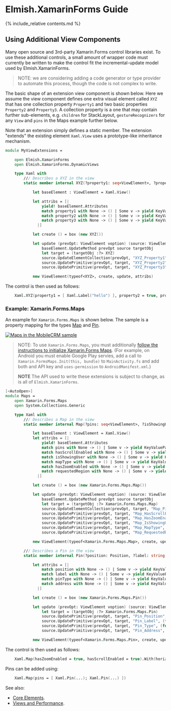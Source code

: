 Elmish.XamarinForms Guide
=======

{% include_relative contents.md %}

Using Additional View Components
------

Many open source and 3rd-party Xamarin.Forms control libraries exist.  To use these additional controls, a small amount of wrapper code must
currently be written to make the control fit the incremental-update model used by Elmish.XamarinForms.

> NOTE: we are considering adding a code generator or type provider to automate this process, though the code is not complex to write.

The basic shape of an extension view component is shown below. Here we assume the view component defines one extra visual element
called `XYZ` that has one collection property `Property1` and two basic properties `Property2` and `Property3`.
A collection property is a one that may contain further sub-elements, e.g. `children` for StackLayout, `gestureRecognizers` for any `View`
and `pins` in the Maps example further below.

Note that an extension simply defines a static member.  The extension "extends" the existing element `Xaml.View` uses a prototype-like inheritance
mechanism.
```fsharp
module MyViewExtensions = 

	open Elmish.XamarinForms
	open Elmish.XamarinForms.DynamicViews

    type Xaml with
        /// Describes a XYZ in the view
        static member internal XYZ(?property1: seq<ViewElement>, ?property2: bool, ?property3: string) = 

            let baseElement : ViewElement = Xaml.View() 

            let attribs = [| 
                yield! baseElement.Attributes
                match property1 with None -> () | Some v -> yield KeyValuePair("XYZ_Property1", box v) 
                match property2 with None -> () | Some v -> yield KeyValuePair("XYZ_Property2", box v) 
                match property3 with None -> () | Some v -> yield KeyValuePair("XYZ_Property3", box v) 
              |]

            let create () = box (new XYZ())

            let update (prevOpt: ViewElement voption) (source: ViewElement) (targetObj:obj) = 
                baseElement.UpdateMethod prevOpt source targetObj
                let target = (targetObj :?> XYZ)
                source.UpdateElementCollection(prevOpt, "XYZ_Property1", target.Property1,)
                source.UpdatePrimitive(prevOpt, target, "XYZ_Property2", (fun target -> target.Property2), (fun target v -> target.Property2 <- v))
                source.UpdatePrimitive(prevOpt, target, "XYZ_Property3", (fun target -> target.Property3), (fun target v -> target.Property3 <- v))

            new ViewElement(typeof<XYZ>, create, update, attribs)
```
The control is then used as follows:
```fsharp
    Xaml.XYZ(property1 = [ Xaml.Label("hello") ], property2 = true, property3 = "Yo!")
```


### Example: Xamarin.Forms.Maps

An example for `Xamarin.Forms.Maps` is shown below. The sample is a property mapping for the types [Map](https://docs.microsoft.com/dotnet/api/xamarin.forms.maps.map?view=xamarin-forms]) and
[Pin](https://docs.microsoft.com/en-gb/dotnet/api/xamarin.forms.maps.pin?view=xamarin-forms).

[![Maps in the MobileCRM sample](map-images/maps-zoom-sml.png "Map Control Example")](https://docs.microsoft.com/en-gb/xamarin/xamarin-forms/user-interface/map-images/maps-zoom-sml.png)

> NOTE: To use `Xamarin.Forms.Maps`, you must additionally [follow the instructions to initialize Xamarin.Forms Maps](https://docs.microsoft.com/xamarin/xamarin-forms/user-interface/map#Maps_Initialization).
(For example, on Android you must enable Google Play servies, add a call to `Xamarin.FormsMaps.Init(this, bundle)` to `MainActivity.fs` and add both and API key and
`uses-permission` to `AndroidManifest.xml`.)
> 
> **NOTE** The API used to write these extensions is subject to change, as is all of `Elmish.XamarinForms`.

```fsharp
[<AutoOpen>]
module Maps = 
    open Xamarin.Forms.Maps
    open System.Collections.Generic

    type Xaml with
        /// Describes a Map in the view
        static member internal Map(?pins: seq<ViewElement>, ?isShowingUser: bool, ?mapType: bool, ?hasScrollEnabled: bool, ?hasZoomEnabled: bool, ?requestedRegion: bool) = 

            let baseElement : ViewElement = Xaml.View() 
            let attribs = [| 
                yield! baseElement.Attributes
                match pins with None -> () | Some v -> yield KeyValuePair("Map_Pins", box v) 
                match hasScrollEnabled with None -> () | Some v -> yield KeyValuePair("Map_HasScrollEnabled", box v) 
                match isShowingUser with None -> () | Some v -> yield KeyValuePair("Map_IsShowingUser", box v) 
                match mapType with None -> () | Some v -> yield KeyValuePair("Map_MapType", box v) 
                match hasZoomEnabled with None -> () | Some v -> yield KeyValuePair("Map_HasZoomEnabled", box v) 
                match requestedRegion with None -> () | Some v -> yield KeyValuePair("Map_RequestedRegion", box v) 
              |]

            let create () = box (new Xamarin.Forms.Maps.Map())

            let update (prevOpt: ViewElement voption) (source: ViewElement) (targetObj:obj) = 
                baseElement.UpdateMethod prevOpt source targetObj
                let target = (targetObj :?> Xamarin.Forms.Maps.Map)
                source.UpdateElementCollection(prevOpt, target, "Map_Pins", (fun target -> target.Pins))
                source.UpdatePrimitive(prevOpt, target, "Map_HasScrollEnabled", (fun target -> target.HasScrollEnabled), (fun target v -> target.HasScrollEnabled <- v))
                source.UpdatePrimitive(prevOpt, target, "Map_HasZoomEnabled", (fun target -> target.HasZoomEnabled), (fun target v -> target.HasZoomEnabled <- v))
                source.UpdatePrimitive(prevOpt, target, "Map_IsShowingUser", (fun target -> target.IsShowingUser), (fun target v -> target.IsShowingUser <- v))
                source.UpdatePrimitive(prevOpt, target, "Map_MapType", (fun target -> target.MapType), (fun target v -> target.MapType <- v))
                source.UpdatePrimitive(prevOpt, target, "Map_RequestedRegion", (fun target -> target.VisibleRegion), (fun target v -> target.MoveToRegion(v)))

            new ViewElement(typeof<Xamarin.Forms.Maps.Map>, create, update, attribs)

        /// Describes a Pin in the view
        static member internal Pin(?position: Position, ?label: string, ?pinType: PinType, ?address: string) = 

            let attribs = [| 
                match position with None -> () | Some v -> yield KeyValuePair("Pin_Position", box v) 
                match label with None -> () | Some v -> yield KeyValuePair("Pin_Label", box v) 
                match pinType with None -> () | Some v -> yield KeyValuePair("Pin_Type", box v) 
                match address with None -> () | Some v -> yield KeyValuePair("Pin_Address", box v) 
              |]

            let create () = box (new Xamarin.Forms.Maps.Pin())

            let update (prevOpt: ViewElement voption) (source: ViewElement) (targetObj:obj) = 
                let target = (targetObj :?> Xamarin.Forms.Maps.Pin)
                source.UpdatePrimitive(prevOpt, target, "Pin_Position", (fun target -> target.Position), (fun target v -> target.Position <- v))
                source.UpdatePrimitive(prevOpt, target, "Pin_Label", (fun target -> target.Label), (fun target v -> target.Label <- v))
                source.UpdatePrimitive(prevOpt, target, "Pin_Type", (fun target -> target.Type), (fun target v -> target.Type <- v))
                source.UpdatePrimitive(prevOpt, target, "Pin_Address", (fun target -> target.Address), (fun target v -> target.Address <- v))

            new ViewElement(typeof<Xamarin.Forms.Maps.Pin>, create, update, attribs)
```
The control is then used as follows:
```fsharp
    Xaml.Map(hasZoomEnabled = true, hasScrollEnabled = true).With(horizontalOptions = LayoutOptions.FillAndExpand)
```
Pins can be added using:
```fsharp
    Xaml.Map(pins = [ Xaml.Pin(...); Xaml.Pin(...) ])
```

See also: 
* [Core Elements](elements.md).
* [Views and Performance](views-perf.md).

